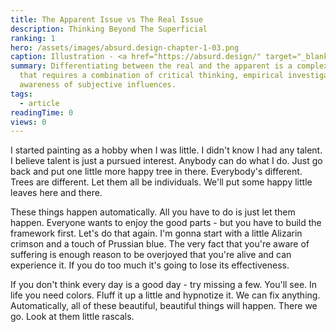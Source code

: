 ```yaml
---
title: The Apparent Issue vs The Real Issue
description: Thinking Beyond The Superficial
ranking: 1
hero: /assets/images/absurd.design-chapter-1-03.png
caption: Illustration - <a href="https://absurd.design/" target="_blank"> absurd.design</a>
summary: Differentiating between the real and the apparent is a complex process
  that requires a combination of critical thinking, empirical investigation, and
  awareness of subjective influences.
tags:
  - article
readingTime: 0
views: 0
---
```


I started painting as a hobby when I was little. I didn't know I had any talent. I believe talent is just a pursued interest. Anybody can do what I do. Just go back and put one little more happy tree in there. Everybody's different. Trees are different. Let them all be individuals. We'll put some happy little leaves here and there.

These things happen automatically. All you have to do is just let them happen. Everyone wants to enjoy the good parts - but you have to build the framework first. Let's do that again. I'm gonna start with a little Alizarin crimson and a touch of Prussian blue. The very fact that you're aware of suffering is enough reason to be overjoyed that you're alive and can experience it. If you do too much it's going to lose its effectiveness.

If you don't think every day is a good day - try missing a few. You'll see. In life you need colors. Fluff it up a little and hypnotize it. We can fix anything. Automatically, all of these beautiful, beautiful things will happen. There we go. Look at them little rascals.
